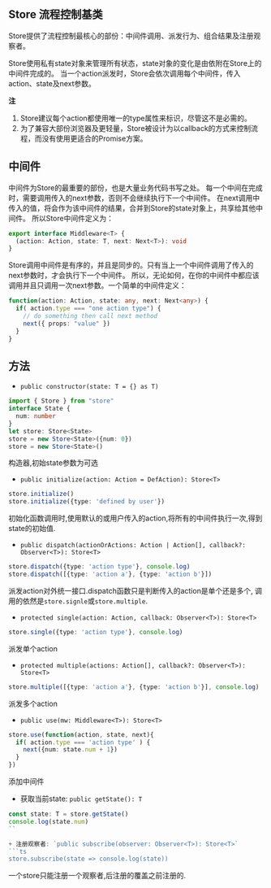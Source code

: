 ## Store 流程控制基类
Store提供了流程控制最核心的部份：中间件调用、派发行为、组合结果及注册观察者。

Store使用私有state对象来管理所有状态，state对象的变化是由依附在Store上的中间件完成的。
当一个action派发时，Store会依次调用每个中间件，传入action、state及next参数。

**注**
1. Store建议每个action都使用唯一的type属性来标识，尽管这不是必需的。
2. 为了兼容大部份浏览器及更轻量，Store被设计为以callback的方式来控制流程，而没有使用更适合的Promise方案。

## 中间件
中间件为Store的最重要的部份，也是大量业务代码书写之处。
每一个中间在完成时，需要调用传入的next参数，否则不会继续执行下一个中间件。
在next调用中传入的值，将会作为该中间件的结果，合并到Store的state对象上，共享给其他中间件。
所以Store中间件定义为：
```ts
export interface Middleware<T> {
  (action: Action, state: T, next: Next<T>): void
}
```
Store调用中间件是有序的，并且是同步的。只有当上一个中间件调用了传入的next参数时，才会执行下一个中间件。
所以，无论如何，在你的中间件中都应该调用并且只调用一次next参数。一个简单的中间件定义：
```ts
function(action: Action, state: any, next: Next<any>) {
  if( action.type === "one action type") {
    // do something then call next method
    next({ props: "value" })
  }
}
```

## 方法
+ `public constructor(state: T = {} as T)`
```ts
import { Store } from "store"
interface State {
  num: number
}
let store: Store<State>
store = new Store<State>({num: 0})
store = new Store<State>()
```
构造器,初始state参数为可选

+ `public initialize(action: Action = DefAction): Store<T>`
```ts
store.initialize()
store.initialize({type: 'defined by user'})
```
初始化函数调用时,使用默认的或用户传入的action,将所有的中间件执行一次,得到state的初始值.

+ `public dispatch(actionOrActions: Action | Action[], callback?: Observer<T>): Store<T>`
```ts
store.dispatch({type: 'action type'}, console.log)
store.dispatch([{type: 'action a'}, {type: 'action b'}])
```
派发action对外统一接口.dispatch函数只是判断传入的action是单个还是多个,
调用的依然是`store.signle`或`store.multiple`.

+ `protected single(action: Action, callback: Observer<T>): Store<T>`
```ts
store.single({type: 'action type'}, console.log)
```
派发单个action

+ `protected multiple(actions: Action[], callback?: Observer<T>): Store<T>`
```ts
store.multiple([{type: 'action a'}, {type: 'action b'}], console.log)
```
派发多个action

+ `public use(mw: Middleware<T>): Store<T>`
```ts
store.use(function(action, state, next){
  if( action.type === 'action type' ) {
    next({num: state.num + 1})
  }
})
```
添加中间件

+ 获取当前state: `public getState(): T`
```ts
const state: T = store.getState()
console.log(state.num)
``

+ 注册观察者: `public subscribe(observer: Observer<T>): Store<T>`
```ts
store.subscribe(state => console.log(state))
```
一个store只能注册一个观察者,后注册的覆盖之前注册的.
